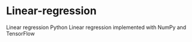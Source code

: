 # Linear-regression
Linear regression Python
Linear regression implemented with NumPy and TensorFlow
